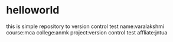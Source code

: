# helloworld
this is simple repository to version control test
name:varalakshmi
course:mca
college:anmk
project:version control test
affliate:jntua

